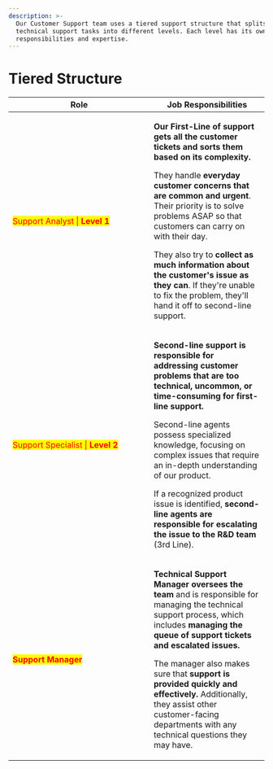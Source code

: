 ```yaml
---
description: >-
  Our Customer Support team uses a tiered support structure that splits
  technical support tasks into different levels. Each level has its own
  responsibilities and expertise.
---
```


# Tiered Structure

<table><thead><tr><th width="262">Role</th><th>Job Responsibilities</th></tr></thead><tbody><tr><td><mark style="color:red;">Support Analyst | <strong>Level 1</strong></mark></td><td><p><strong>Our First-Line of support gets all the customer tickets and sorts them based on its complexity.</strong> </p><p>They handle <strong>everyday customer concerns that are common and urgent</strong>. Their priority is to solve problems ASAP so that customers can carry on with their day. </p><p>They also try to <strong>collect as much information about the customer's issue as they can</strong>. If they're unable to fix the problem, they'll hand it off to second-line support.</p></td></tr><tr><td><mark style="color:red;">Support Specialist | <strong>Level 2</strong></mark></td><td><p><strong>Second-line support is responsible for addressing customer problems that are too technical, uncommon, or time-consuming for first-line support.</strong> </p><p>Second-line agents possess specialized knowledge, focusing on complex issues that require an in-depth understanding of our product.</p><p>If a recognized product issue is identified, <strong>second-line agents are responsible for escalating the issue to the R&#x26;D team</strong> (3rd Line).</p></td></tr><tr><td><mark style="color:red;"><strong>Support Manager</strong></mark></td><td><p><strong>Technical Support Manager oversees the team</strong> and is responsible for managing the technical support process, which includes <strong>managing the queue of support tickets and escalated issues.</strong> </p><p>The manager also makes sure that <strong>support is provided quickly and effectively.</strong> Additionally, they assist other customer-facing departments with any technical questions they may have.</p></td></tr></tbody></table>
